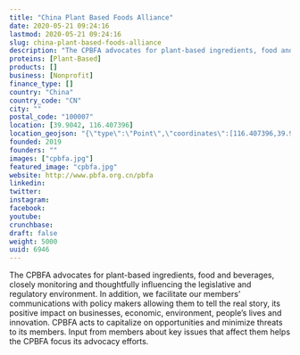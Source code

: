 ```yaml
---
title: "China Plant Based Foods Alliance"
date: 2020-05-21 09:24:16
lastmod: 2020-05-21 09:24:16
slug: china-plant-based-foods-alliance
description: "The CPBFA advocates for plant-based ingredients, food and beverages, closely monitoring and thoughtfully influencing the legislative and regulatory environment. In addition, we facilitate our members’ communications with policy makers allowing them to tell the real story, its positive impact on businesses, economic, environment, people’s lives and innovation. CPBFA acts to capitalize on opportunities and minimize threats to its members. Input from members about key issues that affect them helps the CPBFA focus its advocacy efforts."
proteins: [Plant-Based]
products: []
business: [Nonprofit]
finance_type: []
country: "China"
country_code: "CN"
city: ""
postal_code: "100007"
location: [39.9042, 116.407396]
location_geojson: "{\"type\":\"Point\",\"coordinates\":[116.407396,39.9042]}"
founded: 2019
founders: ""
images: ["cpbfa.jpg"]
featured_image: "cpbfa.jpg"
website: http://www.pbfa.org.cn/pbfa
linkedin: 
twitter: 
instagram: 
facebook: 
youtube: 
crunchbase: 
draft: false
weight: 5000
uuid: 6946
---
```

The CPBFA advocates for plant-based ingredients, food and beverages, closely monitoring and thoughtfully influencing the legislative and regulatory environment. In addition, we facilitate our members’ communications with policy makers allowing them to tell the real story, its positive impact on businesses, economic, environment, people’s lives and innovation. CPBFA acts to capitalize on opportunities and minimize threats to its members. Input from members about key issues that affect them helps the CPBFA focus its advocacy efforts.
